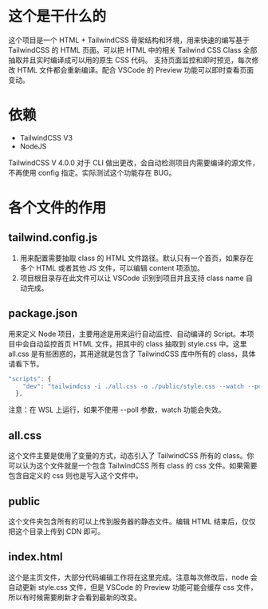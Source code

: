 # 这个是干什么的

这个项目是一个 HTML + TailwindCSS 骨架结构和环境，用来快速的编写基于 TailwindCSS 的 HTML 页面。可以把 HTML 中的相关 Tailwind CSS Class 全部抽取并且实时编译成可以用的原生 CSS 代码。 支持页面监控和即时预览，每次修改 HTML 文件都会重新编译。配合 VSCode 的 Preview 功能可以即时查看页面变动。

# 依赖

- TailwindCSS V3
- NodeJS

TailwindCSS V 4.0.0 对于 CLI 做出更改，会自动检测项目内需要编译的源文件，不再使用 config 指定。实际测试这个功能存在 BUG。

# 各个文件的作用

## tailwind.config.js

1. 用来配置需要抽取 class 的 HTML 文件路径。默认只有一个首页，如果存在多个 HTML 或者其他 JS 文件，可以编辑 content 项添加。
2. 项目根目录存在此文件可以让 VSCode 识别到项目并且支持 class name 自动完成。

## package.json

用来定义 Node 项目，主要用途是用来运行自动监控、自动编译的 Script。本项目中会自动监控首页 HTML 文件，把其中的 class 抽取到 style.css 中。这里 all.css 是有些困惑的，其用途就是包含了 TailwindCSS 库中所有的 class，具体请看下节。

```Javascript
"scripts": {
    "dev": "tailwindcss -i ./all.css -o ./public/style.css --watch --poll --minify"
  },
```

注意：在 WSL 上运行，如果不使用 --poll 参数，watch 功能会失效。

## all.css

这个文件主要是使用了变量的方式，动态引入了 TailwindCSS 所有的 class。你可以认为这个文件就是一个包含 TailwindCSS 所有 class 的 css 文件。如果需要包含自定义的 css 则也是写入这个文件中。

## public

这个文件夹包含所有的可以上传到服务器的静态文件。编辑 HTML 结束后，仅仅把这个目录上传到 CDN 即可。

## index.html

这个是主页文件，大部分代码编辑工作将在这里完成。注意每次修改后，node 会自动更新 style.css 文件，但是 VSCode 的 Preview 功能可能会缓存 css 文件，所以有时候需要刷新才会看到最新的改变。
